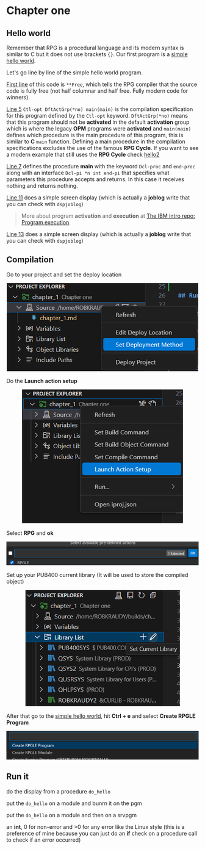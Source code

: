 # Chapter one


## Hello world

Remember that RPG is a procedural language and its modern syntax is similar to C but it does not use brackets `{}`. Our first program is a [simple hello world](./ch1_qrpglesrc/hello1.pgm.rpgle).

Let's go line by line of the simple hello world program. 

[First line](./ch1_qrpglesrc/hello1.pgm.rpgle#L1) of this code is `**Free`, which tells the RPG compiler that the source code is fully free (not half columnar and half free. Fully modern code for winners). 

[Line 5](./ch1_qrpglesrc/hello1.pgm.rpgle#L5) `Ctl-opt DftActGrp(*no) main(main)` is the compilation specification for this program defined by the `Ctl-opt` keyword. `DftActGrp(*no)` means that this program should not be **activated** in the default **activation** group which is where the legacy **OPM** programs were **activated** and `main(main)` defines which procedure is the main procedure of this program, this is similar to **C** `main` function. Defining a main procedure in the compilation specifications excludes the use of the famous **RPG Cycle**. If you want to see a modern example that still uses the **RPG Cycle** check [hello2](./ch1_qrpglesrc/hello2.pgm.rpgle)

[Line 7](./ch1_qrpglesrc/hello1.pgm.rpgle#L7) defines the procedure **main** with the keyword `Dcl-proc` and `end-proc` along with an interface `Dcl-pi *n int end-pi` that specifies what parameters this procedure accepts and returns. In this case it receives nothing and returns nothing. 

[Line 11](./ch1_qrpglesrc/hello1.pgm.rpgle#L11) does a simple screen display (which is actually a **joblog** write that you can check with `dspjoblog`)

> More about program **activation** and **execution** at [The IBM intro repo: Program execution](https://github.com/kraudy/ibmi_os?tab=readme-ov-file#program-execution).

[Line 13](./ch1_qrpglesrc/hello1.pgm.rpgle#L11) does a simple screen display (which is actually a **joblog** write that you can check with `dspjoblog`)

## Compilation

Go to your project and set the deploy location

<div style="text-align: center;">
  <img src="../images/chapter_1/image.png" alt="set deply" style="display: inline-block;">
</div>

Do the **Launch action setup**

<div style="text-align: center;">
  <img src="../images/chapter_1/launch_actions.png" alt="launch action" style="display: inline-block;">
</div>

Select **RPG** and **ok**

<div style="text-align: center;">
  <img src="../images/chapter_1/image-2.png" alt="select action" style="display: inline-block;">
</div>

Set up your PUB400 current library (It will be used to store the compiled object)

<div style="text-align: center;">
  <img src="../images/chapter_1/image-4.png" alt="setup curlib" style="display: inline-block;">
</div>

After that go to the [simple hello world](./ch1_qrpglesrc/hello1.pgm.rpgle), hit **Ctrl + e** and select **Create RPGLE Program**

<div style="text-align: center;">
  <img src="../images/chapter_1/image-3.png" alt="setup curlib" style="display: inline-block;">
</div>


## Run it

do the display from a procedure `do_hello` 

put the `do_hello` on a module and bunrn it on the pgm

put the `do_hello` on a module and then on a srvpgm

an **int**, 0 for non-error and >0 for any error like the Linux style (this is a preference of mine because you can just do an **if** check on a procedure call to check if an error occurred)